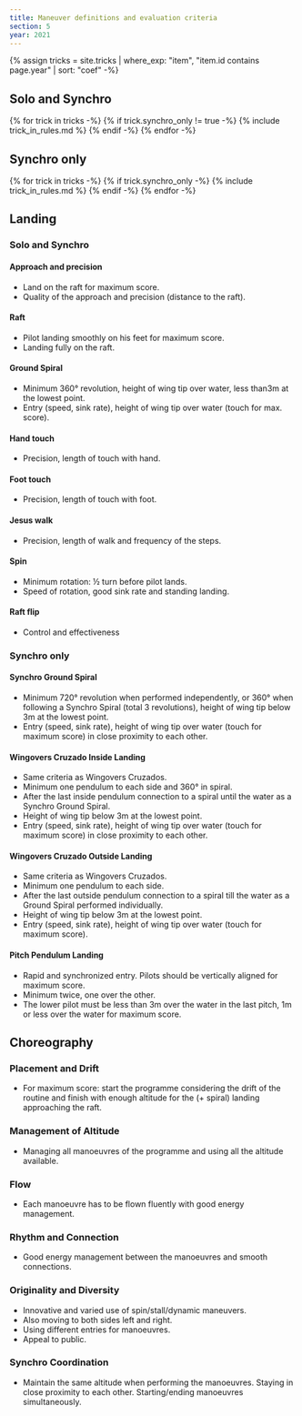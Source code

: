 ```yaml
---
title: Maneuver definitions and evaluation criteria
section: 5
year: 2021
---
```


{% assign tricks = site.tricks | where_exp: "item", "item.id contains page.year" | sort: "coef" -%}
## Solo and Synchro
{% for trick in tricks -%}
{%   if trick.synchro_only != true -%}
{%     include trick_in_rules.md %}
{%   endif -%}
{% endfor -%}

## Synchro only
{% for trick in tricks -%}
{%   if trick.synchro_only -%}
{%     include trick_in_rules.md %}
{%   endif -%}
{% endfor -%}

## Landing
### Solo and Synchro

#### Approach and precision
* Land on the raft for maximum score.
* Quality of the approach and precision (distance to the raft).

#### Raft
* Pilot landing smoothly on his feet for maximum score.
* Landing fully on the raft.

#### Ground Spiral
* Minimum 360° revolution, height of wing tip over water, less than3m at the lowest point.
* Entry (speed, sink rate), height of wing tip over water (touch for max. score).

#### Hand touch
* Precision, length of touch with hand.

#### Foot touch
* Precision, length of touch with foot.

#### Jesus walk
* Precision, length of walk and frequency of the steps.

#### Spin
* Minimum rotation: ½ turn before pilot lands.
* Speed of rotation, good sink rate and standing landing.

#### Raft flip
* Control and effectiveness

### Synchro only

#### Synchro Ground Spiral
* Minimum 720° revolution when performed independently, or 360° when following a Synchro Spiral (total 3 revolutions), height of wing tip below 3m at the lowest point.
* Entry (speed, sink rate), height of wing tip over water (touch for maximum score) in close proximity to each other.

#### Wingovers Cruzado Inside Landing
* Same criteria as Wingovers Cruzados.
* Minimum one pendulum to each side and 360° in spiral.
* After the last inside pendulum connection to a spiral until the water as a Synchro Ground Spiral.
* Height of wing tip below 3m at the lowest point.
* Entry (speed, sink rate), height of wing tip over water (touch for maximum score) in close proximity to each other.

#### Wingovers Cruzado Outside Landing
* Same criteria as Wingovers Cruzados.
* Minimum one pendulum to each side.
* After the last outside pendulum connection to a spiral till the water as a Ground Spiral performed individually.
* Height of wing tip below 3m at the lowest point.
* Entry (speed, sink rate), height of wing tip over water (touch for maximum score).

#### Pitch Pendulum Landing
* Rapid and synchronized entry. Pilots should be vertically aligned for maximum score.
* Minimum twice, one over the other.
* The lower pilot must be less than 3m over the water in the last pitch, 1m or less over the water for maximum score.

## Choreography

### Placement and Drift
* For maximum score: start the programme considering the drift of the routine and finish with enough altitude for the (+ spiral) landing approaching the raft.

### Management of Altitude
* Managing all manoeuvres of the programme and using all the altitude available.

### Flow
* Each manoeuvre has to be flown fluently with good energy management.

### Rhythm and Connection
* Good energy management between the manoeuvres and smooth connections.

### Originality and Diversity
* Innovative and varied use of spin/stall/dynamic maneuvers.
* Also moving to both sides left and right.
* Using different entries for manoeuvres.
* Appeal to public.

### Synchro Coordination
* Maintain the same altitude when performing the manoeuvres. Staying
    in close proximity to each other. Starting/ending manoeuvres
    simultaneously.
